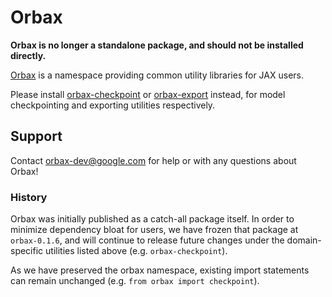 # Orbax

**Orbax is no longer a standalone package, and should not be installed directly.**

[Orbax](https://orbax.readthedocs.io/en/latest/) is a namespace providing common
utility libraries for JAX users.

Please install [orbax-checkpoint](https://pypi.org/project/orbax-checkpoint) or
[orbax-export](https://pypi.org/project/orbax-export) instead, for model
checkpointing and exporting utilities respectively.

## Support

Contact orbax-dev@google.com for help or with any questions about Orbax!

### History

Orbax was initially published as a catch-all package itself. In order to
minimize dependency bloat for users, we have frozen that package at
`orbax-0.1.6`, and will continue to release future changes under the
domain-specific utilities listed above (e.g. `orbax-checkpoint`).

As we have preserved the orbax namespace, existing import statements can remain
unchanged (e.g. `from orbax import checkpoint`).

